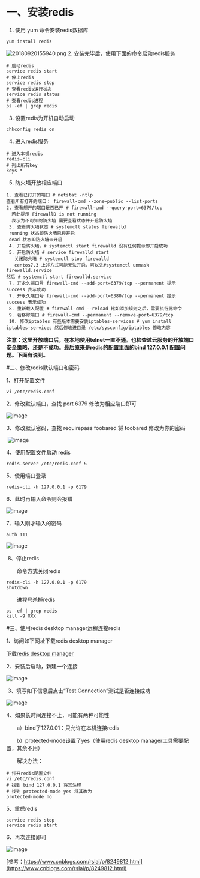 # 一、安装redis

1. 使用 yum 命令安装redis数据库
```
yum install redis
```
![20180920155940.png](https://upload-images.jianshu.io/upload_images/6738270-22804d282266b90d.png?imageMogr2/auto-orient/strip%7CimageView2/2/w/1240)
2. 安装完毕后，使用下面的命令启动redis服务
```
# 启动redis
service redis start
# 停止redis
service redis stop
# 查看redis运行状态
service redis status
# 查看redis进程
ps -ef | grep redis
```
3. 设置redis为开机自动启动

```
chkconfig redis on
```
4. 进入redis服务

```
# 进入本机redis
redis-cli
# 列出所有key
keys *
```

5. 防火墙开放相应端口
```
1. 查看已打开的端口 # netstat -ntlp
查看所有打开的端口： firewall-cmd --zone=public --list-ports
2. 查看想开的端口是否已开 # firewall-cmd --query-port=6379/tcp
  若此提示 FirewallD is not running 
  表示为不可知的防火墙 需要查看状态并开启防火墙
 3. 查看防火墙状态 # systemctl status firewalld
 running 状态即防火墙已经开启
 dead 状态即防火墙未开启
 4. 开启防火墙，# systemctl start firewalld 没有任何提示即开启成功
 5. 开启防火墙 # service firewalld start  
   关闭防火墙 # systemctl stop firewalld
   centos7.3 上述方式可能无法开启，可以先#systemctl unmask firewalld.service 
然后 # systemctl start firewalld.service
 7. 开永久端口号 firewall-cmd --add-port=6379/tcp --permanent 提示 success 表示成功
 7. 开永久端口号 firewall-cmd --add-port=6380/tcp --permanent 提示 success 表示成功
 8. 重新载入配置 # firewall-cmd --reload 比如添加规则之后，需要执行此命令
 9. 若移除端口 # firewall-cmd --permanent --remove-port=6379/tcp
 10. 修改iptables 有些版本需要安装iptables-services # yum install iptables-services 然后修改进目录 /etc/sysconfig/iptables 修改内容
```
**注意：这里开放端口后，在本地使用telnet一直不通。也检查过云服务的开放端口安全策略，还是不成功。最后原来是redis的配置里面的bind 127.0.0.1 配置问题。下面有说到。**

#二、修改redis默认端口和密码

1、打开配置文件

```
vi /etc/redis.conf
```

2、修改默认端口，查找 port 6379 修改为相应端口即可

![image](http://upload-images.jianshu.io/upload_images/6738270-5ff960b9b37462a1.png?imageMogr2/auto-orient/strip%7CimageView2/2/w/1240)

3、修改默认密码，查找 requirepass foobared 将 foobared 修改为你的密码

 ![image](http://upload-images.jianshu.io/upload_images/6738270-befd8d7a04d184d2.png?imageMogr2/auto-orient/strip%7CimageView2/2/w/1240)

4、使用配置文件启动 redis
```
redis-server /etc/redis.conf &
```
5、使用端口登录
```
redis-cli -h 127.0.0.1 -p 6179
```
6、此时再输入命令则会报错

![image](http://upload-images.jianshu.io/upload_images/6738270-ad8a299bb8bd35e8.png?imageMogr2/auto-orient/strip%7CimageView2/2/w/1240)

7、输入刚才输入的密码

```
auth 111
```

![image](http://upload-images.jianshu.io/upload_images/6738270-0c519be6d9948bf9.png?imageMogr2/auto-orient/strip%7CimageView2/2/w/1240)

 8、停止redis

　　命令方式关闭redis

```
redis-cli -h 127.0.0.1 -p 6179
shutdown
```
　　进程号杀掉redis

```
ps -ef | grep redis
kill -9 XXX
```

#三、使用redis desktop manager远程连接redis

1、访问如下网址下载redis desktop manager

[下载redis desktop manager](https://redisdesktop.com/download)

2、安装后启动，新建一个连接

![image](http://upload-images.jianshu.io/upload_images/6738270-fe738cb44f8c75c5.png?imageMogr2/auto-orient/strip%7CimageView2/2/w/1240)

 3、填写如下信息后点击“Test Connection”测试是否连接成功

![image](http://upload-images.jianshu.io/upload_images/6738270-49c5f101a7b86a67.png?imageMogr2/auto-orient/strip%7CimageView2/2/w/1240)

4、如果长时间连接不上，可能有两种可能性

　　a）bind了127.0.01：只允许在本机连接redis

　　b）protected-mode设置了yes（使用redis desktop manager工具需要配置，其余不用）

　　解决办法：

```
# 打开redis配置文件
vi /etc/redis.conf
# 找到 bind 127.0.0.1 将其注释
# 找到 protected-mode yes 将其改为
protected-mode no
```
5、重启redis

```
service redis stop
service redis start
```

6、再次连接即可

![image](http://upload-images.jianshu.io/upload_images/6738270-ccaf6b694b26ec24.png?imageMogr2/auto-orient/strip%7CimageView2/2/w/1240)


[参考：https://www.cnblogs.com/rslai/p/8249812.html](https://www.cnblogs.com/rslai/p/8249812.html)
